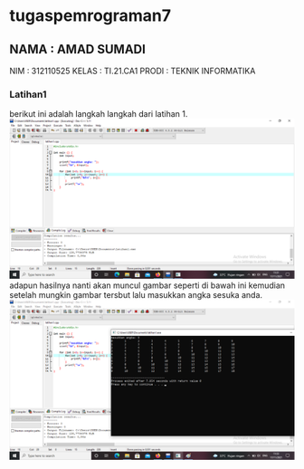 # tugaspemrograman7
## NAMA : AMAD SUMADI
NIM    : 312110525
KELAS  : TI.21.CA1
PRODI  : TEKNIK INFORMATIKA 
### Latihan1
berikut ini adalah langkah langkah dari latihan 1.
![gambar 1](sslatihan1/tugas71.png)
adapun hasilnya nanti akan muncul gambar seperti di bawah ini kemudian setelah mungkin gambar tersbut lalu masukkan angka sesuka anda.
![gambar 2](sslatihan1/tugas72.png) 